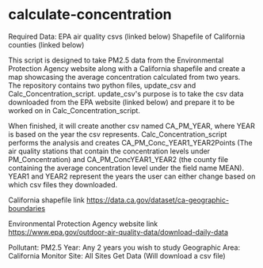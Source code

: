 # calculate-concentration
Required Data:
EPA air quality csvs (linked below)
Shapefile of California counties (linked below)

This script is designed to take PM2.5 data from the Environmental Protection Agency website along with a California shapefile and create a map showcasing the average concentration calculated from two years.   
The repository contains two python files, update_csv and Calc_Concentration_script.  update_csv's purpose is to take the csv data downloaded from the EPA website (linked below) and 
prepare it to be worked on in Calc_Concentration_script.  

When finished, it will create another csv named CA_PM_YEAR, where YEAR is based on the year the csv represents.
Calc_Concentration_script performs the analysis and creates CA_PM_Conc_YEAR1_YEAR2Points (The air quality stations that contain the concentration levels under PM_Concentration) 
and CA_PM_ConcYEAR1_YEAR2 (the county file containing the average concentration level under the field name MEAN).  YEAR1 and YEAR2 represent the years the user can either change based on which csv files they downloaded.

California shapefile link
https://data.ca.gov/dataset/ca-geographic-boundaries

Environmental Protection Agency website link 
https://www.epa.gov/outdoor-air-quality-data/download-daily-data

Pollutant: PM2.5
Year: Any 2 years you wish to study
Geographic Area: California
Monitor Site: All Sites
Get Data (Will download a csv file)
